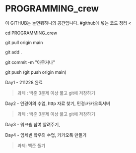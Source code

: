 # PROGRAMMING_crew

이 GITHUB는 놀면뭐하니의 공간입니다.
#github에 넣는 코드 정리
<

cd PROGRAMMING_crew

git pull origin main

git add .

git commit -m "아무거나"

git push (git push origin main)

>


Day1 - 211228 완료

> 과제 : 백준 3문제 이상 풀고 git에 저장하기
  
Day2 - 인경이의 수업, http 자료 찾기, 민경:카카오톡서버

> 과제 : 백준 3문제 이상 풀고 git에 저장하기

Day3 - 워크숍 참여 알려주기, 

Day4 - 임세빈 학우의 수업, 카카오톡 만들기

>과제: 백준 풀기
